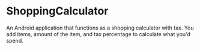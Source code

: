 # ShoppingCalculator
An Android application that functions as a shopping calculator with tax.
You add items, amount of the item, and tax percentage to calculate what you'd spend.
